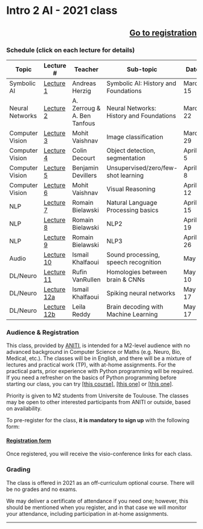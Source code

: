 # Intro 2 AI  -  2021 class
<a href="registration"><div style="text-align: right"> <h2>Go to registration</h2> </div></a>
### Schedule (click on each lecture for details)

| Topic | Lecture # | Teacher | Sub-topic | Date  |  Time   |
|--------------|---------|---------------|----------------------------|--------------|--------|
| Symbolic AI  | [Lecture 1](./Lecture1/index.md) | Andreas Herzig | Symbolic AI: History and Foundations |  March 15 | 5-7pm |
| Neural Networks  | [Lecture 2](./Lecture2/index.md) | A. Zerroug & A. Ben Tanfous | Neural Networks: History and Foundations |  March 22 | 5-7pm |
| Computer Vision  | [Lecture 3](./Lecture3/index.md) | Mohit Vaishnav | Image classification |  March 29 | 5-7pm |
| Computer Vision  | [Lecture 4](./Lecture4/index.md) | Colin Decourt | Object detection, segmentation |  April 5 | 5-7pm |
| Computer Vision  | [Lecture 5](./Lecture5/index.md) | Benjamin Devillers | Unsupervised/zero/few-shot learning |  April 8 | 5-7pm |
| Computer Vision  | [Lecture 6](./Lecture6/index.md) | Mohit Vaishnav | Visual Reasoning |  April 12 | 5-7pm |
| NLP  | [Lecture 7](./Lecture7/index.md) | Romain Bielawski | Natural Language Processing basics |  April 15 | 5-7pm |
| NLP  | [Lecture 8](./Lecture8/index.md) | Romain Bielawski | NLP2 |  April 19 | 5-7pm |
| NLP  | [Lecture 9](./Lecture9/index.md) | Romain Bielawski | NLP3 |  April 26 | 5-7pm |
| Audio  | [Lecture 10](./Lecture10/index.md) | Ismail Khalfaoui | Sound processing, speech recognition |  May 3 | 5-7pm |
| DL/Neuro  | [Lecture 11](./Lecture11/index.md) | Rufin VanRullen | Homologies between brain & CNNs |  May 10 | 5-7pm |
| DL/Neuro  | [Lecture 12a](./Lecture12a/index.md) | Ismail Khalfaoui  | Spiking neural networks |  May 17 | 5-6pm |
| DL/Neuro  | [Lecture 12b](./Lecture12b/index.md) | Leila Reddy | Brain decoding with Machine Learning |  May 17 | 6-7pm |

### Audience & Registration
This class, provided by [ANITI](https://aniti.univ-toulouse.fr/en/), is intended for a M2-level audience with no advanced background in Computer Science or Maths (e.g. Neuro, Bio, Medical, etc.). The classes will be in English, and there will be a mixture of lectures and practical work (TP), with at-home assignments. For the practical parts, prior experience with Python programming will be required. If you need a refresher on the basics of Python programming before starting our class, you can try [[this course]](https://www.python-course.eu), [[this one]](https://thepythonguru.com/) or [[this one]](https://www.programiz.com/python-programming).

Priority is given to M2 students from Universite de Toulouse. The classes may be open to other interested participants from ANITI or outside, based on availability. 

To pre-register for the class, **it is mandatory to sign up** with the following form:
#### [Registration form](registration)

Once registered, you will receive the visio-conference links for each class.

### Grading
The class is offered in 2021 as an off-curriculum optional course. There will be no grades and no exams. 

We may deliver a certificate of attendance if you need one; however, this should be mentioned when you register, and in that case we will monitor your attendance, including participation in at-home assignments.

---


